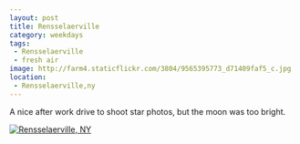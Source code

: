```yaml
---
layout: post
title: Rensselaerville
category: weekdays
tags: 
 - Rensselaerville
 - fresh air
image: http://farm4.staticflickr.com/3804/9565395773_d71409faf5_c.jpg
location:
 - Rensselaerville,ny
---
```


A nice after work drive to shoot star photos, but the moon was too bright.

<a href="http://www.flickr.com/photos/91218249@N05/9565395773/" title="Rensselaerville, NY by katydecorah, on Flickr"><img src="http://farm4.staticflickr.com/3804/9565395773_d71409faf5_c.jpg" class="pop-out" alt="Rensselaerville, NY"></a>